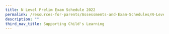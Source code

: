 ```yaml
---
title: N Level Prelim Exam Schedule 2022
permalink: /resources-for-parents/Assessments-and-Exam-Schedules/N-Level-Prelim-Exam-Schedule-2022/permalink
description: ""
third_nav_title: Supporting Child's Learning
---
```


